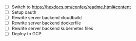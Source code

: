   - [ ] Switch to https://hexdocs.pm/confex/readme.html#content
  - [ ] Setup oauth
  - [ ] Rewrite server backend cloudbuild
  - [ ] Rewrite server backend dockerfile
  - [ ] Rewrite server backend kubernetes files
  - [ ] Deploy to GCP
